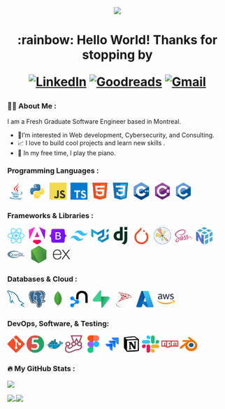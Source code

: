 <div id="header" align="center">
  <img src="https://media3.giphy.com/media/v1.Y2lkPTc5MGI3NjExNzZoZXZrdjl5b25vbnUxYzFwcGs2bWllZG5nb241a3RxamphNXpmOSZlcD12MV9pbnRlcm5hbF9naWZfYnlfaWQmY3Q9Zw/kZqbBT64ECtjy/giphy.gif" width="100"/>
</div>

<h1 align="center"> 
:rainbow: Hello World! Thanks for stopping by 

[![LinkedIn](https://img.shields.io/badge/linkedin-%230077B5.svg?style=for-the-badge&logo=linkedin&logoColor=white)](https://www.linkedin.com/in/christa-abouarraj)
[![Goodreads](https://img.shields.io/badge/Goodreads-F3F1EA?style=for-the-badge&logo=goodreads&logoColor=372213)](https://www.goodreads.com/user/show/145871938-christa)
[![Gmail](https://img.shields.io/badge/Gmail-D14836?style=for-the-badge&logo=gmail&logoColor=white)](mailto:christa.arraj@gmail.com)
</h1>

### :woman_technologist: About Me :
I am a Fresh Graduate Software Engineer based in Montreal.
- 🌱I’m interested in Web development, Cybersecurity, and Consulting.
- :chart_with_upwards_trend: I love to build cool projects and learn new skills .
- :musical_keyboard: In my free time, I play the piano.

### Programming Languages :
<div> 
<img src="https://github.com/devicons/devicon/blob/master/icons/java/java-original.svg" title="Java" alt="Java" width="40" height="40"/>&nbsp;
<img src="https://github.com/devicons/devicon/blob/master/icons/python/python-original.svg" title="Python" alt="Python" width="40" height="40"/>&nbsp;
<img src="https://github.com/devicons/devicon/blob/master/icons/javascript/javascript-original.svg" title="JavaScript" alt="JavaScript" width="40" height="40"/>&nbsp;
<img src="https://github.com/devicons/devicon/blob/master/icons/typescript/typescript-original.svg" title="TypeScript" alt="TypeScript" width="40" height="40"/>&nbsp;
<img src="https://github.com/devicons/devicon/blob/master/icons/html5/html5-original.svg" title="HTML" alt="HTML" width="40" height="40"/>&nbsp;
<img src="https://github.com/devicons/devicon/blob/master/icons/css3/css3-original.svg" title="CSS" alt="CSS" width="40" height="40"/>&nbsp;
<img src="https://github.com/devicons/devicon/blob/master/icons/cplusplus/cplusplus-original.svg" title="C++" alt="C++" width="40" height="40"/>&nbsp;
<img src="https://github.com/devicons/devicon/blob/master/icons/csharp/csharp-original.svg" title="C#" alt="C#" width="40" height="40"/>&nbsp;
<img src="https://github.com/devicons/devicon/blob/master/icons/c/c-original.svg" title="C" alt="C" width="40" height="40"/>&nbsp;
</div>

### Frameworks & Libraries :
<div> 
<img src="https://github.com/devicons/devicon/blob/master/icons/react/react-original.svg" title="React" alt="React" width="40" height="40"/>&nbsp;
<img src="https://github.com/devicons/devicon/blob/master/icons/angular/angular-original.svg" title="Angular" alt="Angular" width="40" height="40"/>&nbsp;
<img src="https://github.com/devicons/devicon/blob/master/icons/bootstrap/bootstrap-original.svg" title="Bootstrap" alt="Bootstrap" width="40" height="40"/>&nbsp;
<img src="https://github.com/devicons/devicon/blob/master/icons/tailwindcss/tailwindcss-original.svg" title="tailwind" alt="tailwind" width="40" height="40"/>&nbsp;
<!-- <img src="https://github.com/devicons/devicon/blob/master/icons/typescript/typescript-original.svg" title="NextUI" alt="NextUI" width="40" height="40"/>&nbsp; -->
<img src="https://github.com/devicons/devicon/blob/master/icons/materialui/materialui-original.svg" title="materialUI" alt="materialUI" width="40" height="40"/>&nbsp;
<!-- <img src="https://github.com/devicons/devicon/blob/master/icons/css3/css3-original.svg" title="chartJS" alt="chartJS" width="40" height="40"/>&nbsp; -->
<img src="https://github.com/devicons/devicon/blob/master/icons/django/django-plain.svg" title="Django" alt="Django" width="40" height="40"/>&nbsp;
<img src="https://github.com/devicons/devicon/blob/master/icons/pytorch/pytorch-original.svg" title="Pytorch" alt="C#" width="40" height="40"/>&nbsp;
<img src="https://github.com/devicons/devicon/blob/master/icons/matplotlib/matplotlib-original.svg" title="matplotlib" alt="matplotlib" width="40" height="40"/>&nbsp;
<img src="https://github.com/devicons/devicon/blob/master/icons/sass/sass-original.svg" title="sass" alt="sass" width="40" height="40" />&nbsp;
<img src="https://github.com/devicons/devicon/blob/master/icons/numpy/numpy-original.svg" title="numpy" alt="numpy" width="40" height="40" /> &nbsp;
<img src="https://github.com/devicons/devicon/blob/master/icons/opengl/opengl-original.svg" title="opengl" alt="opengl" width="40" height="40" /> &nbsp;
<img src="https://github.com/devicons/devicon/blob/master/icons/nodejs/nodejs-original.svg" title="node" alt="node" width="40" height="40"/> &nbsp;
<img src= "https://github.com/devicons/devicon/blob/master/icons/express/express-original.svg" title="expressjs" alt="expressjs" width="40" height="40"/> &nbsp;
</div>

### Databases & Cloud :
<div> 
<img src="https://github.com/devicons/devicon/blob/master/icons/mysql/mysql-original.svg" title="mysql" alt="mysql" width="40" height="40"/>&nbsp;
<img src="https://github.com/devicons/devicon/blob/master/icons/postgresql/postgresql-original.svg" title="postgres" alt="postgres" width="40" height="40"/>&nbsp;
<img src="https://github.com/devicons/devicon/blob/master/icons/mongodb/mongodb-original.svg"   title="mongodb" alt="mongodb" width="40" height="40"/>&nbsp;
<img src="https://github.com/devicons/devicon/blob/master/icons/neo4j/neo4j-original.svg" title="neo4j" alt="neo4j" width="40" height="40"/> &nbsp;
<img src="https://github.com/devicons/devicon/blob/master/icons/supabase/supabase-original.svg" title="supabase" alt="supabase" width="40" height="40"/> &nbsp;
<img src="https://github.com/devicons/devicon/blob/master/icons/microsoftsqlserver/microsoftsqlserver-original.svg" title="microsoftSQL" alt="microsoftSQL" width="40" height="40"/>&nbsp;
<img src="https://github.com/devicons/devicon/blob/master/icons/azure/azure-original.svg" title="azure"  alt="azure" width="40" height="40"/>&nbsp;
<img src="https://github.com/devicons/devicon/blob/master/icons/amazonwebservices/amazonwebservices-original-wordmark.svg" width="40" height="40" title="aws" alt="aws" /> 

  
</div>

### DevOps, Software, & Testing:
<div> 
<img src="https://github.com/devicons/devicon/blob/master/icons/git/git-original.svg" width="40" height="40"/> 
<img src="https://github.com/devicons/devicon/blob/master/icons/junit/junit-original.svg" width="40" height="40"/> 
<img src= "https://github.com/devicons/devicon/blob/master/icons/docker/docker-original.svg" width="40" height="40"/> 
<img src= "https://github.com/devicons/devicon/blob/master/icons/jest/jest-plain.svg" width="40" height="40"/> 
<img src="https://github.com/devicons/devicon/blob/master/icons/figma/figma-original.svg" width="40" height="40"/> 
<img src="https://github.com/devicons/devicon/blob/master/icons/jira/jira-original.svg" width="40" height="40"/> 
<img src="https://github.com/devicons/devicon/blob/master/icons/notion/notion-original.svg" width="40" height="40"/> 
<img src= "https://github.com/devicons/devicon/blob/master/icons/slack/slack-original.svg" width="40" height="40"/> 
<img src="https://github.com/devicons/devicon/blob/master/icons/npm/npm-original-wordmark.svg" width="40" height="40"/> 
<img src="https://github.com/devicons/devicon/blob/master/icons/blender/blender-original.svg" width="40" height="40"/> 
<!-- <img src="" width="40" height="40"/> 
<img src="" width="40" height="40"/> 
 -->
</div>

### :fire: My GitHub Stats :

<a>  <img height=200 align="center" src="![](http://github-profile-summary-cards.vercel.app/api/cards/profile-details?username=christa-ux&theme=nord_bright)"/> </a>

<a href="https://github.com/christa-ux/github-readme-stats">
  <img height=200 align="center" src="https://github-readme-stats.vercel.app/api?username=christa-ux" />
</a>
<a href="https://github.com/anuraghazra/convoychat">
  <img height=200 align="center" src="https://github-readme-stats.vercel.app/api/top-langs?username=christa-ux&hide_progress=true&langs_count=8&card_width=320" />
</a>



<!-- BLOG-POST-LIST:START -->
<!-- BLOG-POST-LIST:END -->
